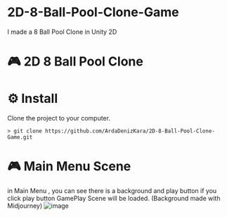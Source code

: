 # 2D-8-Ball-Pool-Clone-Game
I made a 8 Ball Pool Clone in Unity 2D
# 🎮 2D 8 Ball Pool Clone

# ⚙️ Install
Clone the project to your computer.
```
> git clone https://github.com/ArdaDenizKara/2D-8-Ball-Pool-Clone-Game.git
```
# 🎮 Main Menu Scene
in Main Menu , you can see there is a background and play button
if you click play button GamePlay Scene will be loaded. (Background made with Midjourney)
![image](https://user-images.githubusercontent.com/56769449/221361762-60acf392-7c02-4a2b-8ca0-bd1b328daabe.png)
